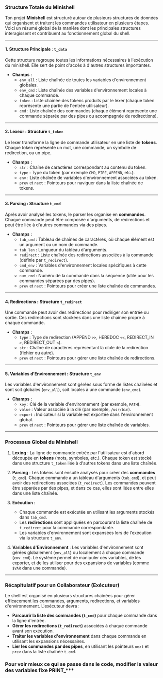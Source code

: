 ### Structure Totale du Minishell

Ton projet **Minishell** est structuré autour de plusieurs structures de données qui organisent et traitent les commandes utilisateur en plusieurs étapes. Voici un résumé global de la manière dont les principales structures interagissent et contribuent au fonctionnement global du shell.

---

#### 1. **Structure Principale : `t_data`**
Cette structure regroupe toutes les informations nécessaires à l'exécution du minishell. Elle sert de point d'accès à d'autres structures importantes.

- **Champs** :
  - `env_all` : Liste chaînée de toutes les variables d'environnement globales.
  - `env_cmd` : Liste chaînée des variables d'environnement locales à chaque commande.
  - `token` : Liste chaînée des tokens produits par le lexer (chaque token représente une partie de l'entrée utilisateur).
  - `cmd` : Liste chaînée des commandes (chaque élément représente une commande séparée par des pipes ou accompagnée de redirections).

---

#### 2. **Lexeur : Structure `t_token`**
Le lexer transforme la ligne de commande utilisateur en une liste de **tokens**. Chaque token représente un mot, une commande, un symbole de redirection, ou un pipe.

- **Champs** :
  - `str` : Chaîne de caractères correspondant au contenu du token.
  - `type` : Type du token (par exemple `CMD`, `PIPE`, `APPEND`, etc.).
  - `env` : Liste chaînée de variables d'environnement associées au token.
  - `prev` et `next` : Pointeurs pour naviguer dans la liste chaînée de tokens.

---

#### 3. **Parsing : Structure `t_cmd`**
Après avoir analysé les tokens, le parser les organise en **commandes**. Chaque commande peut être composée d'arguments, de redirections et peut être liée à d'autres commandes via des pipes.

- **Champs** :
  - `tab_cmd` : Tableau de chaînes de caractères, où chaque élément est un argument ou un nom de commande.
  - `tab_len` : Longueur du tableau d'arguments.
  - `redirect` : Liste chaînée des redirections associées à la commande (définie par `t_redirect`).
  - `cmd_env` : Variables d'environnement locales spécifiques à cette commande.
  - `num_cmd` : Numéro de la commande dans la séquence (utile pour les commandes séparées par des pipes).
  - `prev` et `next` : Pointeurs pour créer une liste chaînée de commandes.

---

#### 4. **Redirections : Structure `t_redirect`**
Une commande peut avoir des redirections pour rediriger son entrée ou sortie. Ces redirections sont stockées dans une liste chaînée propre à chaque commande.

- **Champs** :
  - `type` : Type de redirection (APPEND `>>`, HEREDOC `<<`, REDIRECT_IN `>`, REDIRECT_OUT `<`).
  - `str` : Chaîne de caractères représentant la cible de la redirection (fichier ou autre).
  - `prev` et `next` : Pointeurs pour gérer une liste chaînée de redirections.

---

#### 5. **Variables d'Environnement : Structure `t_env`**
Les variables d'environnement sont gérées sous forme de listes chaînées et sont soit globales (`env_all`), soit locales à une commande (`env_cmd`).

- **Champs** :
  - `key` : Clé de la variable d'environnement (par exemple, `PATH`).
  - `value` : Valeur associée à la clé (par exemple, `/usr/bin`).
  - `export` : Indicateur si la variable est exportée dans l'environnement global.
  - `prev` et `next` : Pointeurs pour gérer une liste chaînée de variables.

---

### Processus Global du Minishell

1. **Lexing** : La ligne de commande entrée par l'utilisateur est d'abord découpée en **tokens** (mots, symboles, etc.). Chaque token est stocké dans une structure `t_token` liée à d'autres tokens dans une liste chaînée.
   
2. **Parsing** : Les tokens sont ensuite analysés pour créer des **commandes** (`t_cmd`). Chaque commande a un tableau d'arguments (`tab_cmd`), et peut avoir des redirections associées (`t_redirect`). Les commandes peuvent être séparées par des pipes, et dans ce cas, elles sont liées entre elles dans une liste chaînée.
   
3. **Exécution** :
   - Chaque commande est exécutée en utilisant les arguments stockés dans `tab_cmd`.
   - Les **redirections** sont appliquées en parcourant la liste chaînée de `t_redirect` pour la commande correspondante.
   - Les variables d'environnement sont expansées lors de l'exécution via la structure `t_env`.
   
4. **Variables d'Environnement** : Les variables d'environnement sont gérées globalement (`env_all`) ou localement à chaque commande (`env_cmd`). Le système permet de manipuler ces variables, de les exporter, et de les utiliser pour des expansions de variables (comme `$VAR` dans une commande).

---

### Récapitulatif pour un Collaborateur (Exécuteur)

Le shell est organisé en plusieurs structures chaînées pour gérer efficacement les commandes, arguments, redirections, et variables d'environnement. L'exécuteur devra :

- **Parcourir la liste des commandes (`t_cmd`)** pour chaque commande dans la ligne d'entrée.
- **Gérer les redirections (`t_redirect`)** associées à chaque commande avant son exécution.
- **Traiter les variables d'environnement** dans chaque commande en utilisant les expansions nécessaires.
- **Lier les commandes par des pipes**, en utilisant les pointeurs `next` et `prev` dans la liste chaînée `t_cmd`.


### Pour voir mieux ce qui se passe dans le code, modifier la valeur des variables fixe PRINT_***
